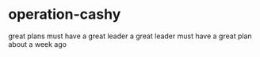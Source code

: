 # operation-cashy
great plans must have a great leader
a great leader must have a great plan
about a week ago
